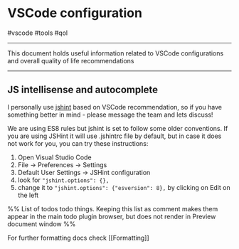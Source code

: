 # VSCode configuration

#vscode #tools #qol

<hr>

This document holds useful information related to VSCode configurations and overall quality of life recommendations

<hr>

## JS intellisense and autocomplete

I personally use [jshint](https://marketplace.visualstudio.com/items?itemName=dbaeumer.jshint) based on VSCode recommendation, so if you have something better in mind - please message the team and lets discuss!

We are using ES8 rules but jshint is set to follow some older conventions. If you are using JSHint it will use .jshintrc file by default, but in case it does not work for you, you can try these instructions:

1.  Open Visual Studio Code
2.  File -> Preferences -> Settings
3.  Default User Settings -> JSHint configuration
4.  look for `"jshint.options": {},`
5.  change it to `"jshint.options": {"esversion": 8},` by clicking on Edit on the left

%% List of todos todo things. Keeping this list as comment makes them appear in the main todo plugin browser, but does not render in Preview document window %%

For further formatting docs check [[Formatting]]